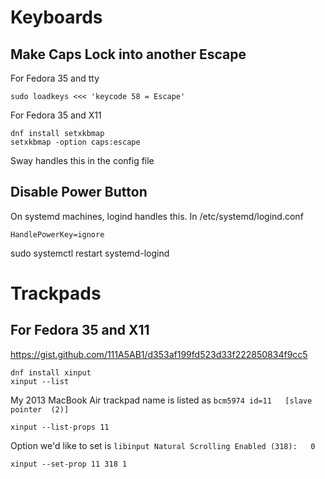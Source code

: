 # Keyboards
## Make Caps Lock into another Escape
For Fedora 35 and tty
```
sudo loadkeys <<< 'keycode 58 = Escape'
```
For Fedora 35 and X11
```
dnf install setxkbmap
setxkbmap -option caps:escape
```
Sway handles this in the config file

## Disable Power Button
On systemd machines, logind handles this.
In /etc/systemd/logind.conf
```
HandlePowerKey=ignore
```
sudo systemctl restart systemd-logind


# Trackpads
## For Fedora 35 and X11
https://gist.github.com/111A5AB1/d353af199fd523d33f222850834f9cc5
```
dnf install xinput
xinput --list
```
My 2013 MacBook Air trackpad name is listed as `bcm5974	id=11	[slave  pointer  (2)]`
```
xinput --list-props 11
```
Option we'd like to set is `libinput Natural Scrolling Enabled (318):	0`
```
xinput --set-prop 11 318 1
```

